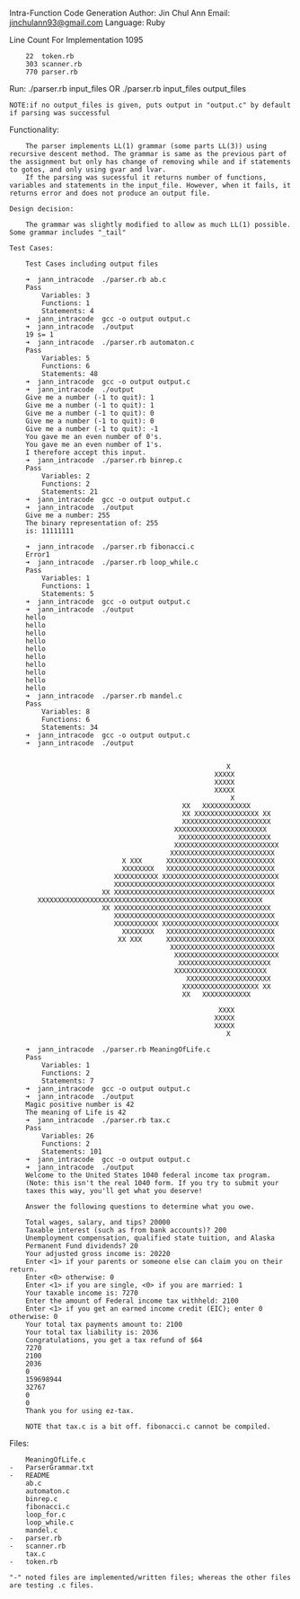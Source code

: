 Intra-Function Code Generation
Author: Jin Chul Ann
Email: jinchulann93@gmail.com
Language: Ruby

Line Count For Implementation 1095

		22	token.rb
		303 scanner.rb
		770 parser.rb

Run:
	./parser.rb input_files
	OR
	./parser.rb input_files output_files

	NOTE:if no output_files is given, puts output in "output.c" by default if parsing was successful

Functionality:

		The parser implements LL(1) grammar (some parts LL(3)) using recursive descent method. The grammar is same as the previous part of the assignment but only has change of removing while and if statements to gotos, and only using gvar and lvar.
		If the parsing was sucessful it returns number of functions, variables and statements in the input_file. However, when it fails, it returns error and does not produce an output file.

	Design decision:

		The grammar was slightly modified to allow as much LL(1) possible. Some grammar includes "_tail"

	Test Cases:

		Test Cases including output files

		➜  jann_intracode  ./parser.rb ab.c
		Pass
			Variables: 3
			Functions: 1
			Statements: 4
		➜  jann_intracode  gcc -o output output.c
		➜  jann_intracode  ./output
		19 s= 1
		➜  jann_intracode  ./parser.rb automaton.c
		Pass
			Variables: 5
			Functions: 6
			Statements: 48
		➜  jann_intracode  gcc -o output output.c
		➜  jann_intracode  ./output
		Give me a number (-1 to quit): 1
		Give me a number (-1 to quit): 1
		Give me a number (-1 to quit): 0
		Give me a number (-1 to quit): 0
		Give me a number (-1 to quit): -1
		You gave me an even number of 0's.
		You gave me an even number of 1's.
		I therefore accept this input.
		➜  jann_intracode  ./parser.rb binrep.c
		Pass
			Variables: 2
			Functions: 2
			Statements: 21
		➜  jann_intracode  gcc -o output output.c
		➜  jann_intracode  ./output
		Give me a number: 255
		The binary representation of: 255
		is: 11111111

		➜  jann_intracode  ./parser.rb fibonacci.c
		Error1
		➜  jann_intracode  ./parser.rb loop_while.c
		Pass
			Variables: 1
			Functions: 1
			Statements: 5
		➜  jann_intracode  gcc -o output output.c
		➜  jann_intracode  ./output
		hello
		hello
		hello
		hello
		hello
		hello
		hello
		hello
		hello
		hello
		➜  jann_intracode  ./parser.rb mandel.c
		Pass
			Variables: 8
			Functions: 6
			Statements: 34
		➜  jann_intracode  gcc -o output output.c
		➜  jann_intracode  ./output


		                                                  X
		                                               XXXXX
		                                               XXXXX
		                                               XXXXX
		                                                   X
		                                       XX   XXXXXXXXXXXX
		                                       XX XXXXXXXXXXXXXXXX XX
		                                       XXXXXXXXXXXXXXXXXXXXXX
		                                     XXXXXXXXXXXXXXXXXXXXXXX
		                                      XXXXXXXXXXXXXXXXXXXXXXX
		                                     XXXXXXXXXXXXXXXXXXXXXXXXXX
		                                    XXXXXXXXXXXXXXXXXXXXXXXXXX
		                        X XXX      XXXXXXXXXXXXXXXXXXXXXXXXXXX
		                        XXXXXXXX   XXXXXXXXXXXXXXXXXXXXXXXXXXX
		                      XXXXXXXXXXX XXXXXXXXXXXXXXXXXXXXXXXXXXXXX
		                      XXXXXXXXXXXXXXXXXXXXXXXXXXXXXXXXXXXXXXXX
		                   XX XXXXXXXXXXXXXXXXXXXXXXXXXXXXXXXXXXXXXXXX
		   XXXXXXXXXXXXXXXXXXXXXXXXXXXXXXXXXXXXXXXXXXXXXXXXXXXXXXXX
		                   XX XXXXXXXXXXXXXXXXXXXXXXXXXXXXXXXXXXXXXXX
		                      XXXXXXXXXXXXXXXXXXXXXXXXXXXXXXXXXXXXXXXX
		                      XXXXXXXXXXX XXXXXXXXXXXXXXXXXXXXXXXXXXXXX
		                        XXXXXXXX   XXXXXXXXXXXXXXXXXXXXXXXXXXX
		                       XX XXX      XXXXXXXXXXXXXXXXXXXXXXXXXXX
		                                    XXXXXXXXXXXXXXXXXXXXXXXXXX
		                                     XXXXXXXXXXXXXXXXXXXXXXXXXX
		                                      XXXXXXXXXXXXXXXXXXXXXXX
		                                     XXXXXXXXXXXXXXXXXXXXXXX
		                                        XXXXXXXXXXXXXXXXXXXXX
		                                       XXXXXXXXXXXXXXXXXXX XX
		                                       XX   XXXXXXXXXXXX

		                                                XXXX
		                                               XXXXX
		                                               XXXXX
		                                                  X

		➜  jann_intracode  ./parser.rb MeaningOfLife.c
		Pass
			Variables: 1
			Functions: 2
			Statements: 7
		➜  jann_intracode  gcc -o output output.c
		➜  jann_intracode  ./output
		Magic positive number is 42
		The meaning of Life is 42
		➜  jann_intracode  ./parser.rb tax.c
		Pass
			Variables: 26
			Functions: 2
			Statements: 101
		➜  jann_intracode  gcc -o output output.c
		➜  jann_intracode  ./output
		Welcome to the United States 1040 federal income tax program.
		(Note: this isn't the real 1040 form. If you try to submit your
		taxes this way, you'll get what you deserve!

		Answer the following questions to determine what you owe.

		Total wages, salary, and tips? 20000
		Taxable interest (such as from bank accounts)? 200
		Unemployment compensation, qualified state tuition, and Alaska
		Permanent Fund dividends? 20
		Your adjusted gross income is: 20220
		Enter <1> if your parents or someone else can claim you on their return.
		Enter <0> otherwise: 0
		Enter <1> if you are single, <0> if you are married: 1
		Your taxable income is: 7270
		Enter the amount of Federal income tax withheld: 2100
		Enter <1> if you get an earned income credit (EIC); enter 0 otherwise: 0
		Your total tax payments amount to: 2100
		Your total tax liability is: 2036
		Congratulations, you get a tax refund of $64
		7270
		2100
		2036
		0
		159698944
		32767
		0
		0
		Thank you for using ez-tax.

		NOTE that tax.c is a bit off. fibonacci.c cannot be compiled.


Files:

		MeaningOfLife.c
	-	ParserGrammar.txt
	-	README
		ab.c
		automaton.c
		binrep.c
		fibonacci.c
		loop_for.c
		loop_while.c
		mandel.c
	-	parser.rb
	-	scanner.rb
		tax.c
	-	token.rb

	"-" noted files are implemented/written files; whereas the other files are testing .c files.
